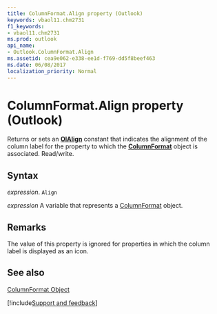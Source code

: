 ```yaml
---
title: ColumnFormat.Align property (Outlook)
keywords: vbaol11.chm2731
f1_keywords:
- vbaol11.chm2731
ms.prod: outlook
api_name:
- Outlook.ColumnFormat.Align
ms.assetid: cea9e062-e338-ee1d-f769-dd5f8beef463
ms.date: 06/08/2017
localization_priority: Normal
---
```



# ColumnFormat.Align property (Outlook)

Returns or sets an  **[OlAlign](Outlook.OlAlign.md)** constant that indicates the alignment of the column label for the property to which the **[ColumnFormat](Outlook.ColumnFormat.md)** object is associated. Read/write.


## Syntax

_expression_. `Align`

_expression_ A variable that represents a [ColumnFormat](Outlook.ColumnFormat.md) object.


## Remarks

The value of this property is ignored for properties in which the column label is displayed as an icon.


## See also


[ColumnFormat Object](Outlook.ColumnFormat.md)

[!include[Support and feedback](~/includes/feedback-boilerplate.md)]